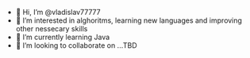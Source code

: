 - 👋 Hi, I’m @vladislav77777
- 👀 I’m interested in alghoritms, learning new languages and improving other nessecary skills
- 🌱 I’m currently learning Java
- 💞️ I’m looking to collaborate on ...TBD

<!---
vladislav77777/vladislav77777 is a ✨ special ✨ repository because its `README.md` (this file) appears on your GitHub profile.
You can click the Preview link to take a look at your changes.
--->
